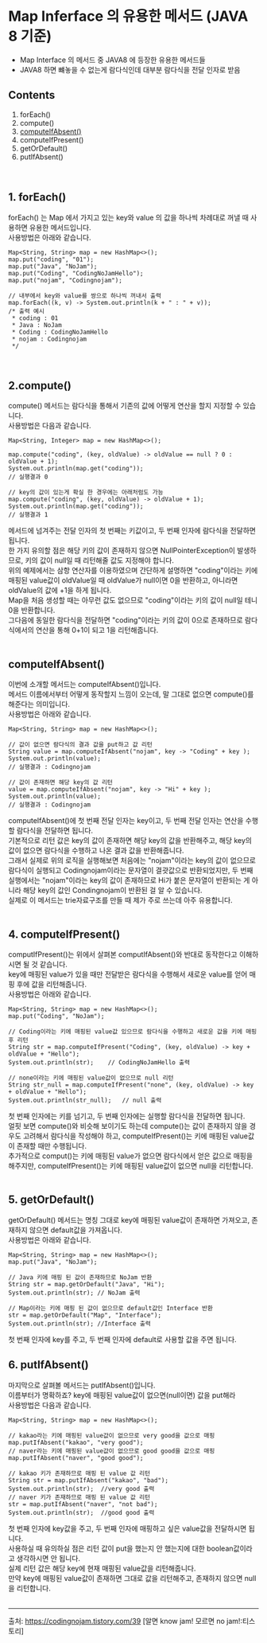 # Map Inferface 의 유용한 메서드 (JAVA 8 기준)
* Map Interface 의 메서드 중 JAVA8 에 등장한 유용한 메서드들
* JAVA8 하면 뺴놓을 수 없는게 람다식인데 대부분 람다식을 전달 인자로 받음

## Contents
1. forEach()
2. compute()
3. [computeIfAbsent()](#computeIfAbsent)
4. computeIfPresent()
5. getOrDefault()
6. putIfAbsent()
</br>

## 1. forEach()
forEach() 는 Map 에서 가지고 있는 key와 value 의 값을 하나씩 차례대로 꺼낼 때 사용하면 유용한 메서드입니다.   
사용방법은 아래와 같습니다.   
```
Map<String, String> map = new HashMap<>();
map.put("coding", "01");
map.put("Java", "NoJam");
map.put("Coding", "CodingNoJamHello");
map.put("nojam", "Codingnojam");
 
// 내부에서 key와 value를 쌍으로 하나씩 꺼내서 출력
map.forEach((k, v) -> System.out.println(k + " : " + v));
/* 출력 예시
 * coding : 01
 * Java : NoJam
 * Coding : CodingNoJamHello
 * nojam : Codingnojam 
 */
```
</br>

## 2.compute()
compute() 메서드는 람다식을 통해서 기존의 값에 어떻게 연산을 할지 지정할 수 있습니다.   
사용방법은 다음과 같습니다.
```
Map<String, Integer> map = new HashMap<>();
 
map.compute("coding", (key, oldValue) -> oldValue == null ? 0 : oldValue + 1);
System.out.println(map.get("coding"));	
// 실행결과 0
 
// key의 값이 있는게 확실 한 경우에는 아래처럼도 가능
map.compute("coding", (key, oldValue) -> oldValue + 1);
System.out.println(map.get("coding"));	
// 실행결과 1
```
메서드에 넘겨주는 전달 인자의 첫 번째는 키값이고, 두 번째 인자에 람다식을 전달하면 됩니다.   
한 가지 유의할 점은 해당 키의 값이 존재하지 않으면 NullPointerException이 발생하므로, 키의 값이 null일 때 리턴해줄 값도 지정해야 합니다.    
위의 예제에서는 삼항 연산자를 이용하였으며 간단하게 설명하면 "coding"이라는 키에 매핑된 value값이 oldValue일 때 oldValue가 null이면 0을 반환하고, 아니라면 oldValue의 값에 +1을 하게 됩니다.   
Map을 처음 생성할 때는 아무런 값도 없으므로 "coding"이라는 키의 값이 null일 테니 0을 반환합니다.   
그다음에 동일한 람다식을 전달하면 "coding"이라는 키의 값이 0으로 존재하므로 람다식에서의 연산을 통해 0+1이 되고 1을 리턴해줍니다.   
</br>

## computeIfAbsent()
이번에 소개할 메서드는 computeIfAbsent()입니다.   
메서드 이름에서부터 어떻게 동작할지 느낌이 오는데, 말 그대로 없으면 compute()를 해준다는 의미입니다.   
사용방법은 아래와 같습니다.   
```
Map<String, String> map = new HashMap<>();
 
// 값이 없으면 람다식의 결과 값을 put하고 값 리턴
String value = map.computeIfAbsent("nojam", key -> "Coding" + key );
System.out.println(value);
// 실행결과 : Codingnojam
 
// 값이 존재하면 해당 key의 값 리턴
value = map.computeIfAbsent("nojam", key -> "Hi" + key );
System.out.println(value);
// 실행결과 : Codingnojam
```
computeIfAbsent()에 첫 번째 전달 인자는 key이고, 두 번째 전달 인자는 연산을 수행할 람다식을 전달하면 됩니다.   
기본적으로 리턴 값은 key의 값이 존재하면 해당 key의 값을 반환해주고, 해당 key의 값이 없으면 람다식을 수행하고 나온 결과 값을 반환해줍니다.   
그래서 실제로 위의 로직을 실행해보면 처음에는 "nojam"이라는 key의 값이 없으므로 람다식이 실행되고 Codingnojam이라는 문자열이 결괏값으로 반환되었지만, 두 번째 실행에서는 "nojam"이라는 key의 값이 존재하므로 Hi가 붙은 문자열이 반환되는 게 아니라 해당 key의 값인 Condingnojam이 반환된 걸 알 수 있습니다.   
실제로 이 메서드는 trie자료구조를 만들 때 제가 주로 쓰는데 아주 유용합니다.    
</br>

## 4. computeIfPresent()
computIfPresent()는 위에서 살펴본 computIfAbsent()와 반대로 동작한다고 이해하시면 될 것 같습니다.   
key에 매핑된 value가 있을 때만 전달받은 람다식을 수행해서 새로운 value를 얻어 매핑 후에 값을 리턴해줍니다.   
사용방법은 아래와 같습니다.   
```
Map<String, String> map = new HashMap<>();
map.put("Coding", "NoJam");
 
// Coding이라는 키에 매핑된 value값 있으므로 람다식을 수행하고 새로운 값을 키에 매핑 후 리턴
String str = map.computeIfPresent("Coding", (key, oldValue) -> key + oldValue + "Hello");
System.out.println(str);	// CodingNoJamHello 출력
 
// none이라는 키에 매핑된 value값이 없으므로 null 리턴
String str_null = map.computeIfPresent("none", (key, oldValue) -> key + oldValue + "Hello");
System.out.println(str_null); 	// null 출력
```
첫 번째 인자에는 키를 넘기고, 두 번째 인자에는 실행할 람다식을 전달하면 됩니다.   
얼핏 보면 compute()와 비슷해 보이기도 하는데 compute()는 값이 존재하지 않을 경우도 고려해서 람다식을 작성해야 하고, computeIfPresent()는 키에 매핑된 value값이 존재할 때만 수행됩니다.   
추가적으로 comput()는 키에 매핑된 value가 없으면 람다식에서 얻은 값으로 매핑을 해주지만, computeIfPresent()는 키에 매핑된 value값이 없으면 null을 리턴합니다.   
</br>

## 5. getOrDefault()
getOrDefault() 메서드는 명칭 그대로 key에 매핑된 value값이 존재하면 가져오고, 존재하지 않으면 default값을 가져옵니다.   
사용방법은 아래와 같습니다.   
```
Map<String, String> map = new HashMap<>();
map.put("Java", "NoJam");
		
// Java 키에 매핑 된 값이 존재하므로 NoJam 반환       
String str = map.getOrDefault("Java", "Hi");
System.out.println(str); // NoJam 출력
		
// Map이라는 키에 매핑 된 값이 없으므로 default값인 Interface 반환
str = map.getOrDefault("Map", "Interface");
System.out.println(str); //Interface 출력
```
첫 번째 인자에 key를 주고, 두 번째 인자에 default로 사용할 값을 주면 됩니다.
</br>

## 6. putIfAbsent()
마지막으로 살펴볼 메서드는 putIfAbsent()입니다.   
이름부터가 명확하죠? key에 매핑된 value값이 없으면(null이면) 값을 put해라   
사용방법은 다음과 같습니다.   
```
Map<String, String> map = new HashMap<>();
 
// kakao라는 키에 매핑된 value값이 없으므로 very good을 값으로 매핑
map.putIfAbsent("kakao", "very good");
// naver라는 키에 매핑된 value값이 없으므로 good good을 값으로 매핑
map.putIfAbsent("naver", "good good");
 
// kakao 키가 존재하므로 매핑 된 value 값 리턴
String str = map.putIfAbsent("kakao", "bad");
System.out.println(str);  //very good 출력
// naver 키가 존재하므로 매핑 된 value 값 리턴
str = map.putIfAbsent("naver", "not bad");
System.out.println(str);  //good good 출력
```
첫 번째 인자에 key값을 주고, 두 번째 인자에 매핑하고 싶은 value값을 전달하시면 됩니다.    
사용하실 때 유의하실 점은 리턴 값이 put을 했는지 안 했는지에 대한 boolean값이라고 생각하시면 안 됩니다.   
실제 리턴 값은 해당 key에 현재 매핑된 value값을 리턴해줍니다.    
만약 key에 매핑된 value값이 존재하면 그대로 값을 리턴해주고, 존재하지 않으면 null을 리턴합니다.   
</br>

---
출처: https://codingnojam.tistory.com/39 [알면 know jam! 모르면 no jam!:티스토리]
